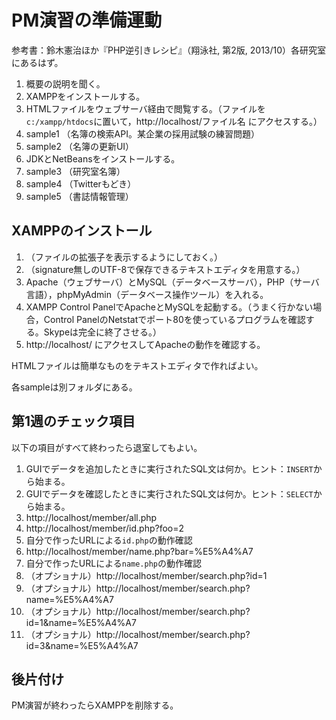 # PM演習の準備運動

参考書：鈴木憲治ほか『PHP逆引きレシピ』（翔泳社, 第2版, 2013/10）各研究室にあるはず。

1. 概要の説明を聞く。
1. XAMPPをインストールする。
1. HTMLファイルをウェブサーバ経由で閲覧する。（ファイルを`c:/xampp/htdocs`に置いて，http://localhost/ファイル名 にアクセスする。）
1. sample1 （名簿の検索API。某企業の採用試験の練習問題）
1. sample2 （名簿の更新UI）
1. JDKとNetBeansをインストールする。
1. sample3 （研究室名簿）
1. sample4 （Twitterもどき）
1. sample5 （書誌情報管理）

## XAMPPのインストール

1. （ファイルの拡張子を表示するようにしておく。）
1. （signature無しのUTF-8で保存できるテキストエディタを用意する。）
1. Apache（ウェブサーバ）とMySQL（データベースサーバ），PHP（サーバ言語），phpMyAdmin（データベース操作ツール）を入れる。
1. XAMPP Control PanelでApacheとMySQLを起動する。（うまく行かない場合，Control PanelのNetstatでポート80を使っているプログラムを確認する。Skypeは完全に終了させる。）
1. http://localhost/ にアクセスしてApacheの動作を確認する。

HTMLファイルは簡単なものをテキストエディタで作ればよい。

各sampleは別フォルダにある。

## 第1週のチェック項目

以下の項目がすべて終わったら退室してもよい。

1. GUIでデータを追加したときに実行されたSQL文は何か。ヒント：`INSERT`から始まる。
1. GUIでデータを確認したときに実行されたSQL文は何か。ヒント：`SELECT`から始まる。
1. http://localhost/member/all.php
1. http://localhost/member/id.php?foo=2
1. 自分で作ったURLによる`id.php`の動作確認
1. http://localhost/member/name.php?bar=%E5%A4%A7
1. 自分で作ったURLによる`name.php`の動作確認
1. （オプショナル）http://localhost/member/search.php?id=1
1. （オプショナル）http://localhost/member/search.php?name=%E5%A4%A7
1. （オプショナル）http://localhost/member/search.php?id=1&name=%E5%A4%A7
1. （オプショナル）http://localhost/member/search.php?id=3&name=%E5%A4%A7

## 後片付け

PM演習が終わったらXAMPPを削除する。
